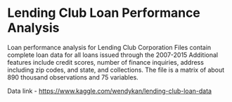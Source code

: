 # Lending Club Loan Performance Analysis

Loan performance analysis for Lending Club Corporation
Files contain complete loan data for all loans issued through the 2007-2015
Additional features include credit scores, number of finance inquiries, address including zip codes, and state, and collections. 
The file is a matrix of about 890 thousand observations and 75 variables.

Data link - https://www.kaggle.com/wendykan/lending-club-loan-data
